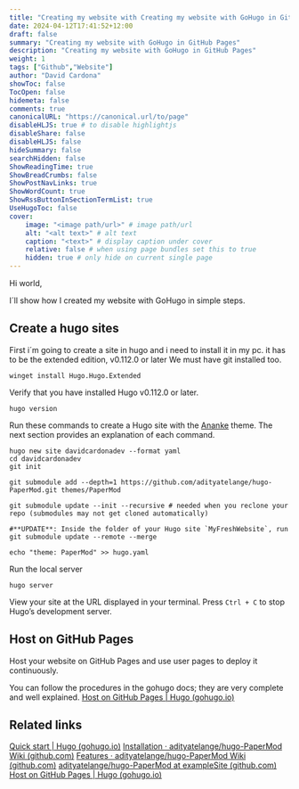 ```yaml
---
title: "Creating my website with Creating my website with GoHugo in GitHub Pages"
date: 2024-04-12T17:41:52+12:00
draft: false
summary: "Creating my website with GoHugo in GitHub Pages"
description: "Creating my website with GoHugo in GitHub Pages" 
weight: 1
tags: ["Github","Website"]
author: "David Cardona"
showToc: false
TocOpen: false
hidemeta: false
comments: true
canonicalURL: "https://canonical.url/to/page"
disableHLJS: true # to disable highlightjs
disableShare: false
disableHLJS: false
hideSummary: false
searchHidden: false
ShowReadingTime: true
ShowBreadCrumbs: false
ShowPostNavLinks: true
ShowWordCount: true
ShowRssButtonInSectionTermList: true
UseHugoToc: false
cover:
    image: "<image path/url>" # image path/url
    alt: "<alt text>" # alt text
    caption: "<text>" # display caption under cover
    relative: false # when using page bundles set this to true
    hidden: true # only hide on current single page
---
```

Hi world, 

I´ll show how I created my website with GoHugo in simple steps.

## Create a hugo sites
First i´m going to create a site in hugo and i need to install it in my pc. it has to be the extended edition, v0.112.0 or later
We must have git installed too.

```
winget install Hugo.Hugo.Extended
```

Verify that you have installed Hugo v0.112.0 or later.

```
hugo version
```

Run these commands to create a Hugo site with the [Ananke](https://github.com/theNewDynamic/gohugo-theme-ananke) theme. The next section provides an explanation of each command.

```text
hugo new site davidcardonadev --format yaml
cd davidcardonadev
git init
```

```
git submodule add --depth=1 https://github.com/adityatelange/hugo-PaperMod.git themes/PaperMod
```

```
git submodule update --init --recursive # needed when you reclone your repo (submodules may not get cloned automatically)
```

```
#**UPDATE**: Inside the folder of your Hugo site `MyFreshWebsite`, run
git submodule update --remote --merge
```

```
echo "theme: PaperMod" >> hugo.yaml
```

Run the local server
```
hugo server
```

View your site at the URL displayed in your terminal. Press `Ctrl + C` to stop Hugo’s development server.

## Host on GitHub Pages

Host your website on GitHub Pages and use user pages to deploy it continuously.  
  
You can follow the procedures in the gohugo docs; they are very complete and well explained.
[Host on GitHub Pages | Hugo (gohugo.io)](https://gohugo.io/hosting-and-deployment/hosting-on-github/)

## Related links
[Quick start | Hugo (gohugo.io)](https://gohugo.io/getting-started/quick-start/)
[Installation · adityatelange/hugo-PaperMod Wiki (github.com)](https://github.com/adityatelange/hugo-PaperMod/wiki/Installation)
[Features · adityatelange/hugo-PaperMod Wiki (github.com)](https://github.com/adityatelange/hugo-PaperMod/wiki/Features#regular-mode-default-mode)
[adityatelange/hugo-PaperMod at exampleSite (github.com)](https://github.com/adityatelange/hugo-PaperMod/tree/exampleSite/)
[Host on GitHub Pages | Hugo (gohugo.io)](https://gohugo.io/hosting-and-deployment/hosting-on-github/)